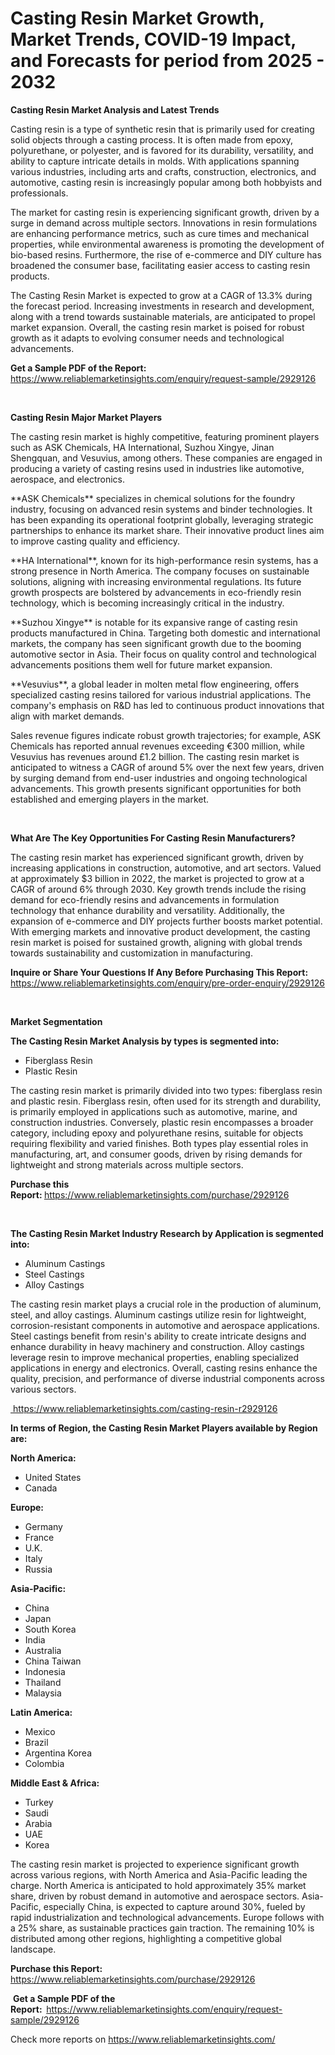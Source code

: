 <p><h1>Casting Resin Market Growth, Market Trends, COVID-19 Impact, and Forecasts for period from 2025 - 2032</h1></p><p><strong>Casting Resin Market Analysis and Latest Trends</strong></p>
<p><p>Casting resin is a type of synthetic resin that is primarily used for creating solid objects through a casting process. It is often made from epoxy, polyurethane, or polyester, and is favored for its durability, versatility, and ability to capture intricate details in molds. With applications spanning various industries, including arts and crafts, construction, electronics, and automotive, casting resin is increasingly popular among both hobbyists and professionals.</p><p>The market for casting resin is experiencing significant growth, driven by a surge in demand across multiple sectors. Innovations in resin formulations are enhancing performance metrics, such as cure times and mechanical properties, while environmental awareness is promoting the development of bio-based resins. Furthermore, the rise of e-commerce and DIY culture has broadened the consumer base, facilitating easier access to casting resin products.</p><p>The Casting Resin Market is expected to grow at a CAGR of 13.3% during the forecast period. Increasing investments in research and development, along with a trend towards sustainable materials, are anticipated to propel market expansion. Overall, the casting resin market is poised for robust growth as it adapts to evolving consumer needs and technological advancements.</p></p>
<p><strong>Get a Sample PDF of the Report:&nbsp;</strong> <a href="https://www.reliablemarketinsights.com/enquiry/request-sample/2929126?utm_campaign=2244&utm_medium=2&utm_source=Github&utm_content=ia&utm_term=12032025&utm_id=casting-resin">https://www.reliablemarketinsights.com/enquiry/request-sample/2929126</a></p>
<p>&nbsp;</p>
<p><strong>Casting Resin Major Market Players</strong></p>
<p><p>The casting resin market is highly competitive, featuring prominent players such as ASK Chemicals, HA International, Suzhou Xingye, Jinan Shengquan, and Vesuvius, among others. These companies are engaged in producing a variety of casting resins used in industries like automotive, aerospace, and electronics.</p><p>**ASK Chemicals** specializes in chemical solutions for the foundry industry, focusing on advanced resin systems and binder technologies. It has been expanding its operational footprint globally, leveraging strategic partnerships to enhance its market share. Their innovative product lines aim to improve casting quality and efficiency.</p><p>**HA International**, known for its high-performance resin systems, has a strong presence in North America. The company focuses on sustainable solutions, aligning with increasing environmental regulations. Its future growth prospects are bolstered by advancements in eco-friendly resin technology, which is becoming increasingly critical in the industry.</p><p>**Suzhou Xingye** is notable for its expansive range of casting resin products manufactured in China. Targeting both domestic and international markets, the company has seen significant growth due to the booming automotive sector in Asia. Their focus on quality control and technological advancements positions them well for future market expansion.</p><p>**Vesuvius**, a global leader in molten metal flow engineering, offers specialized casting resins tailored for various industrial applications. The company's emphasis on R&D has led to continuous product innovations that align with market demands.</p><p>Sales revenue figures indicate robust growth trajectories; for example, ASK Chemicals has reported annual revenues exceeding €300 million, while Vesuvius has revenues around £1.2 billion. The casting resin market is anticipated to witness a CAGR of around 5% over the next few years, driven by surging demand from end-user industries and ongoing technological advancements. This growth presents significant opportunities for both established and emerging players in the market.</p></p>
<p>&nbsp;</p>
<p><strong>What Are The Key Opportunities For Casting Resin Manufacturers?</strong></p>
<p><p>The casting resin market has experienced significant growth, driven by increasing applications in construction, automotive, and art sectors. Valued at approximately $3 billion in 2022, the market is projected to grow at a CAGR of around 6% through 2030. Key growth trends include the rising demand for eco-friendly resins and advancements in formulation technology that enhance durability and versatility. Additionally, the expansion of e-commerce and DIY projects further boosts market potential. With emerging markets and innovative product development, the casting resin market is poised for sustained growth, aligning with global trends towards sustainability and customization in manufacturing.</p></p>
<p><strong>Inquire or Share Your Questions If Any Before Purchasing This Report:</strong> <a href="https://www.reliablemarketinsights.com/enquiry/pre-order-enquiry/2929126?utm_campaign=2244&utm_medium=2&utm_source=Github&utm_content=ia&utm_term=12032025&utm_id=casting-resin">https://www.reliablemarketinsights.com/enquiry/pre-order-enquiry/2929126</a></p>
<p>&nbsp;</p>
<p><strong>Market Segmentation</strong></p>
<p><strong>The Casting Resin Market Analysis by types is segmented into:</strong></p>
<p><ul><li>Fiberglass Resin</li><li>Plastic Resin</li></ul></p>
<p><p>The casting resin market is primarily divided into two types: fiberglass resin and plastic resin. Fiberglass resin, often used for its strength and durability, is primarily employed in applications such as automotive, marine, and construction industries. Conversely, plastic resin encompasses a broader category, including epoxy and polyurethane resins, suitable for objects requiring flexibility and varied finishes. Both types play essential roles in manufacturing, art, and consumer goods, driven by rising demands for lightweight and strong materials across multiple sectors.</p></p>
<p><strong>Purchase this Report:&nbsp;</strong><a href="https://www.reliablemarketinsights.com/purchase/2929126?utm_campaign=2244&utm_medium=2&utm_source=Github&utm_content=ia&utm_term=12032025&utm_id=casting-resin">https://www.reliablemarketinsights.com/purchase/2929126</a></p>
<p>&nbsp;</p>
<p><strong>The Casting Resin Market Industry Research by Application is segmented into:</strong></p>
<p><ul><li>Aluminum Castings</li><li>Steel Castings</li><li>Alloy Castings</li></ul></p>
<p><p>The casting resin market plays a crucial role in the production of aluminum, steel, and alloy castings. Aluminum castings utilize resin for lightweight, corrosion-resistant components in automotive and aerospace applications. Steel castings benefit from resin's ability to create intricate designs and enhance durability in heavy machinery and construction. Alloy castings leverage resin to improve mechanical properties, enabling specialized applications in energy and electronics. Overall, casting resins enhance the quality, precision, and performance of diverse industrial components across various sectors.</p></p>
<p><a href="https://www.reliablemarketinsights.com/casting-resin-r2929126?utm_campaign=2244&utm_medium=2&utm_source=Github&utm_content=ia&utm_term=12032025&utm_id=casting-resin">&nbsp;https://www.reliablemarketinsights.com/casting-resin-r2929126</a></p>
<p><strong>In terms of Region, the Casting Resin Market Players available by Region are:</strong></p>
<p>
    <p> <strong> North America: </strong>
        <ul>
            <li>United States</li>
            <li>Canada</li>
        </ul>
        </p> 
    <p> <strong> Europe: </strong>
        <ul>
            <li>Germany</li>
            <li>France</li>
            <li>U.K.</li>
            <li>Italy</li>
            <li>Russia</li>
        </ul>
        </p> 
    <p> <strong> Asia-Pacific: </strong>
        <ul>
            <li>China</li>
            <li>Japan</li>
            <li>South Korea</li>
            <li>India</li>
            <li>Australia</li>
            <li>China Taiwan</li>
            <li>Indonesia</li>
            <li>Thailand</li>
            <li>Malaysia</li>
        </ul>
        </p> 
    <p> <strong> Latin America: </strong>
        <ul>
            <li>Mexico</li>
            <li>Brazil</li>
            <li>Argentina Korea</li>
            <li>Colombia</li>
        </ul>
        </p> 
    <p> <strong> Middle East & Africa: </strong>
        <ul>
            <li>Turkey</li>
            <li>Saudi</li>
            <li>Arabia</li>
            <li>UAE</li>
            <li>Korea</li>
        </ul>
    </p>
    </p>
<p><p>The casting resin market is projected to experience significant growth across various regions, with North America and Asia-Pacific leading the charge. North America is anticipated to hold approximately 35% market share, driven by robust demand in automotive and aerospace sectors. Asia-Pacific, especially China, is expected to capture around 30%, fueled by rapid industrialization and technological advancements. Europe follows with a 25% share, as sustainable practices gain traction. The remaining 10% is distributed among other regions, highlighting a competitive global landscape.</p></p>
<p><strong>Purchase this Report: </strong><a href="https://www.reliablemarketinsights.com/purchase/2929126?utm_campaign=2244&utm_medium=2&utm_source=Github&utm_content=ia&utm_term=12032025&utm_id=casting-resin">https://www.reliablemarketinsights.com/purchase/2929126</a></p>
<p>&nbsp;<strong>Get a Sample PDF of the Report:&nbsp;&nbsp;</strong><a href="https://www.reliablemarketinsights.com/enquiry/request-sample/2929126?utm_campaign=2244&utm_medium=2&utm_source=Github&utm_content=ia&utm_term=12032025&utm_id=casting-resin">https://www.reliablemarketinsights.com/enquiry/request-sample/2929126</a></p>
<p><strong></strong></p>
<p>Check more reports on <a href="https://www.reliablemarketinsights.com/?utm_campaign=2244&utm_medium=2&utm_source=Github&utm_content=ia&utm_term=12032025&utm_id=casting-resin">https://www.reliablemarketinsights.com/</a></p>